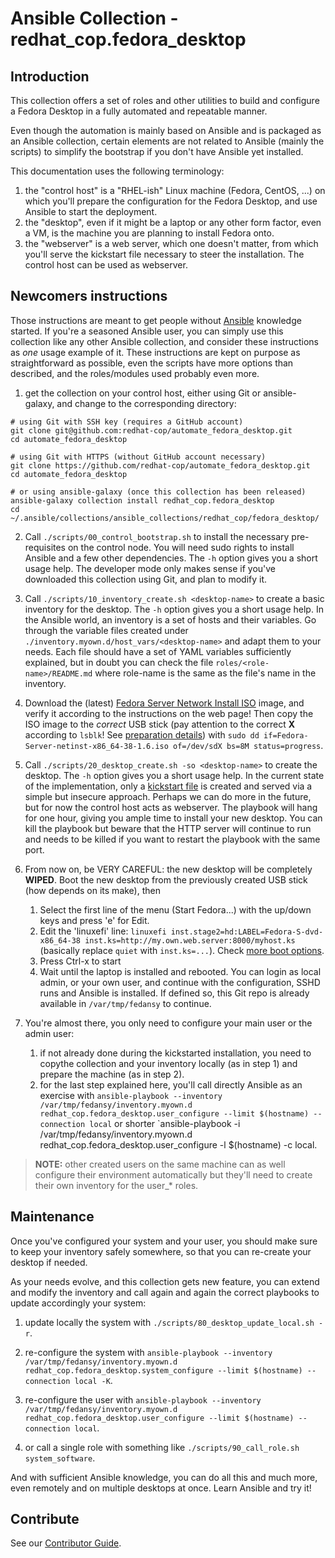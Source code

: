 # Ansible Collection - redhat\_cop.fedora\_desktop

## Introduction

This collection offers a set of roles and other utilities to build and configure a Fedora Desktop in a fully automated and repeatable manner.

Even though the automation is mainly based on Ansible and is packaged as an Ansible collection, certain elements are not related to Ansible (mainly the scripts) to simplify the bootstrap if you don't have Ansible yet installed.

This documentation uses the following terminology:

1. the "control host" is a "RHEL-ish" Linux machine (Fedora, CentOS, ...) on which you'll prepare the configuration for the Fedora Desktop, and use Ansible to start the deployment.
1. the "desktop", even if it might be a laptop or any other form factor, even a VM, is the machine you are planning to install Fedora onto.
1. the "webserver" is a web server, which one doesn't matter, from which you'll serve the kickstart file necessary to steer the installation.
The control host can be used as webserver.

## Newcomers instructions

Those instructions are meant to get people without [Ansible](https://ansible.com) knowledge started.
If you're a seasoned Ansible user, you can simply use this collection like any other Ansible collection, and consider these instructions as _one_ usage example of it.
These instructions are kept on purpose as straightforward as possible, even the scripts have more options than described, and the roles/modules used probably even more.

1. get the collection on your control host, either using Git or ansible-galaxy, and change to the corresponding directory:

```
# using Git with SSH key (requires a GitHub account)
git clone git@github.com:redhat-cop/automate_fedora_desktop.git
cd automate_fedora_desktop

# using Git with HTTPS (without GitHub account necessary)
git clone https://github.com/redhat-cop/automate_fedora_desktop.git
cd automate_fedora_desktop

# or using ansible-galaxy (once this collection has been released)
ansible-galaxy collection install redhat_cop.fedora_desktop
cd ~/.ansible/collections/ansible_collections/redhat_cop/fedora_desktop/
```

2. Call `./scripts/00_control_bootstrap.sh` to install the necessary pre-requisites on the control node.
You will need sudo rights to install Ansible and a few other dependencies.
The `-h` option gives you a short usage help.
The developer mode only makes sense if you've downloaded this collection using Git, and plan to modify it.

3. Call `./scripts/10_inventory_create.sh <desktop-name>` to create a basic inventory for the desktop.
The `-h` option gives you a short usage help.
In the Ansible world, an inventory is a set of hosts and their variables.
Go through the variable files created under `./inventory.myown.d/host_vars/<desktop-name>` and adapt them to your needs.
Each file should have a set of YAML variables sufficiently explained, but in doubt you can check the file `roles/<role-name>/README.md` where role-name is the same as the file's name in the inventory.

4. Download the (latest) [Fedora Server Network Install ISO](https://fedoraproject.org/server/download/) image, and verify it according to the instructions on the web page!
Then copy the ISO image to the _correct_ USB stick (pay attention to the correct **X** according to `lsblk`! See [preparation details](https://docs.fedoraproject.org/en-US/fedora-server/installation/#_preparations)) with `sudo dd if=Fedora-Server-netinst-x86_64-38-1.6.iso of=/dev/sdX bs=8M status=progress`.

5. Call `./scripts/20_desktop_create.sh -so <desktop-name>` to create the desktop.
The `-h` option gives you a short usage help.
In the current state of the implementation, only a [kickstart file](https://docs.fedoraproject.org/en-US/fedora/f36/install-guide/appendixes/Kickstart_Syntax_Reference/) is created and served via a simple but insecure approach.
Perhaps we can do more in the future, but for now the control host acts as webserver.
The playbook will hang for one hour, giving you ample time to install your new desktop.
You can kill the playbook but beware that the HTTP server will continue to run and needs to be killed if you want to restart the playbook with the same port.

6. From now on, be VERY CAREFUL: the new desktop will be completely **WIPED**.
   Boot the new desktop from the previously created USB stick (how depends on its make), then
    1. Select the first line of the menu (Start Fedora...) with the up/down keys and press 'e' for Edit.
    2. Edit the 'linuxefi' line: `linuxefi inst.stage2=hd:LABEL=Fedora-S-dvd-x86_64-38 inst.ks=http://my.own.web.server:8000/myhost.ks` (basically replace `quiet` with `inst.ks=...`).
Check [more boot options](https://docs.fedoraproject.org/en-US/fedora/f36/install-guide/advanced/Boot_Options/).
    3. Press Ctrl-x to start
    4. Wait until the laptop is installed and rebooted.
You can login as local admin, or your own user, and continue with the configuration, SSHD runs and Ansible is installed.
If defined so, this Git repo is already available in `/var/tmp/fedansy` to continue.

7. You're almost there, you only need to configure your main user or the admin user:
    1. if not already done during the kickstarted installation, you need to copythe collection and your inventory locally (as in step 1) and prepare the machine (as in step 2).
    2. for the last step explained here, you'll call directly Ansible as an exercise with `ansible-playbook --inventory /var/tmp/fedansy/inventory.myown.d redhat_cop.fedora_desktop.user_configure --limit $(hostname) --connection local` or shorter `ansible-playbook -i /var/tmp/fedansy/inventory.myown.d redhat_cop.fedora_desktop.user_configure -l $(hostname) -c local.

> **NOTE:** other created users on the same machine can as well configure their environment automatically but they'll need to create their own inventory for the user_* roles.

## Maintenance

Once you've configured your system and your user, you should make sure to keep your inventory safely somewhere, so that you can re-create your desktop if needed.

As your needs evolve, and this collection gets new feature, you can extend and modify the inventory and call again and again the correct playbooks to update accordingly your system:

1. update locally the system with `./scripts/80_desktop_update_local.sh -r`.

2. re-configure the system with `ansible-playbook --inventory /var/tmp/fedansy/inventory.myown.d redhat_cop.fedora_desktop.system_configure --limit $(hostname) --connection local -K`.

3. re-configure the user with `ansible-playbook --inventory /var/tmp/fedansy/inventory.myown.d redhat_cop.fedora_desktop.user_configure --limit $(hostname) --connection local`.

4. or call a single role with something like `./scripts/90_call_role.sh system_software`.

And with sufficient Ansible knowledge, you can do all this and much more, even remotely and on multiple desktops at once. Learn Ansible and try it!

## Contribute

See our [Contributor Guide](docs/CONTRIBUTE.md).
